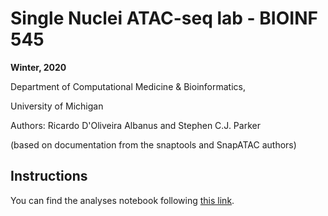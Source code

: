 # Single Nuclei ATAC-seq lab - BIOINF 545
**Winter, 2020**

Department of Computational Medicine & Bioinformatics,


University of Michigan


Authors: Ricardo D'Oliveira Albanus and Stephen C.J. Parker


(based on documentation from the snaptools and SnapATAC authors)

## Instructions
You can find the analyses notebook following [this link](https://theparkerlab.med.umich.edu/data/albanus/classes/bioinf545_w20/snap_atac_demo.html).
